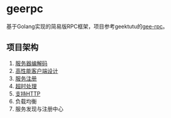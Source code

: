 # geerpc
基于Golang实现的简易版RPC框架，项目参考geektutu的<a href="https://geektutu.com/post/geerpc.html">gee-rpc</a>。

## 项目架构
1. <a href="https://github.com/LewyHua/geerpc/blob/main/doc/%E6%9C%8D%E5%8A%A1%E7%AB%AF%E7%BC%96%E8%A7%A3%E7%A0%81.md">服务器编解码</a>
2. <a href="https://github.com/LewyHua/geerpc/blob/main/doc/%E9%AB%98%E6%80%A7%E8%83%BD%E5%AE%A2%E6%88%B7%E7%AB%AF%E8%AE%BE%E8%AE%A1.md">高性能客户端设计</a>
3. <a href="https://github.com/LewyHua/geerpc/blob/main/doc/%E6%9C%8D%E5%8A%A1%E6%B3%A8%E5%86%8C.md">服务注册</a>
4. <a href="https://github.com/LewyHua/geerpc/blob/main/doc/%E8%B6%85%E6%97%B6%E5%A4%84%E7%90%86.md">超时处理</a>
5. <a href="https://github.com/LewyHua/geerpc/blob/main/doc/HTTP%E6%94%AF%E6%8C%81.md">支持HTTP</a>
6. 负载均衡
7. 服务发现与注册中心